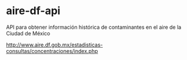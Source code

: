 aire-df-api
===========

API para obtener información histórica de contaminantes en el aire de la Ciudad de México


http://www.aire.df.gob.mx/estadisticas-consultas/concentraciones/index.php
